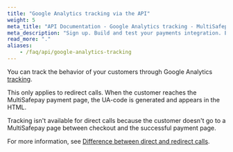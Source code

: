 ```yaml
---
title: "Google Analytics tracking via the API"
weight: 5
meta_title: "API Documentation - Google Analytics tracking - MultiSafepay Docs"
meta_description: "Sign up. Build and test your payments integration. Explore our products and services. Use our API Reference, SDKs, and wrappers. Get support."
read_more: "."
aliases:
    - /faq/api/google-analytics-tracking
---
```


You can track the behavior of your customers through Google Analytics [tracking](/api/#create-an-order).  

This only applies to redirect calls. When the customer reaches the MultiSafepay payment page, the UA-code is generated and appears in the HTML.

Tracking isn't available for direct calls because the customer doesn't go to a MultiSafepay page between checkout and the successful payment page. 

For more information, see [Difference between direct and redirect calls](/developer/api/difference-between-direct-and-redirect).